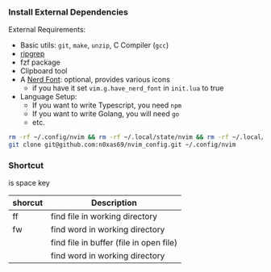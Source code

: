 ### Install External Dependencies

External Requirements:
- Basic utils: `git`, `make`, `unzip`, C Compiler (`gcc`)
- [ripgrep](https://github.com/BurntSushi/ripgrep#installation)
- fzf package
- Clipboard tool
- A [Nerd Font](https://www.nerdfonts.com/): optional, provides various icons
  - if you have it set `vim.g.have_nerd_font` in `init.lua` to true
- Language Setup:
  - If you want to write Typescript, you need `npm`
  - If you want to write Golang, you will need `go`
  - etc.



```sh
rm -rf ~/.config/nvim && rm -rf ~/.local/state/nvim && rm -rf ~/.local/share/nvim
git clone git@github.com:n0xas69/nvim_config.git ~/.config/nvim
```

### Shortcut

<leader> is space key

| shorcut      | Description |
| ----------- | ----------- |
| <leader>ff      | find file in working directory       |
| <leader>fw   | find word in working directory        |
| <leader><leader>   | find file in buffer (file in open file)       |
| <leader><leader>   | find word in working directory        |


